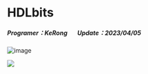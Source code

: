 # HDLbits
##### Programer：KeRong &nbsp;&nbsp;&nbsp;&nbsp;&nbsp;&nbsp;Update：2023/04/05
![image](https://user-images.githubusercontent.com/70834651/230074921-7dc9028c-a946-4909-aca7-5f618b59e4bc.png)

![](https://i.imgur.com/71zVY4U.gif)
